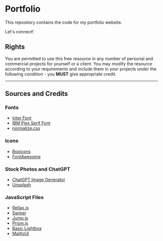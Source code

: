 # Portfolio

This repository contains the code for my portfolio website.

Let's connect!

## Rights

You are permitted to use this free resource in any number of personal and commercial projects for yourself or a client. You may modify the resource according to your requirements and include them in your projects under the following condition - you **MUST** give appropriate credit.

---

## Sources and Credits

### Fonts
- [Inter Font](https://fonts.google.com/specimen/Inter)
- [IBM Plex Serif Font](https://fonts.google.com/specimen/IBM+Plex+Serif)
- [normalize.css](https://github.com/necolas/normalize.css)

### Icons
- [Boxicons](https://boxicons.com/)
- [FontAwesome](https://fontawesome.com/)

### Stock Photos and ChatGPT
- [ChatGPT Image Generator](https://openai.com/dall-e)
- [Unsplash](https://unsplash.com/)

### JavaScript Files
- [Rellax.js](https://dixonandmoe.com/rellax/)
- [Swiper](https://swiperjs.com/)
- [Jump.js](https://github.com/callmecavs/jump.js)
- [Prism.js](https://prismjs.com/)
- [Basic Lightbox](https://basiclightbox.electerious.com/)
- [MailtoUI](https://mailtoui.com/)